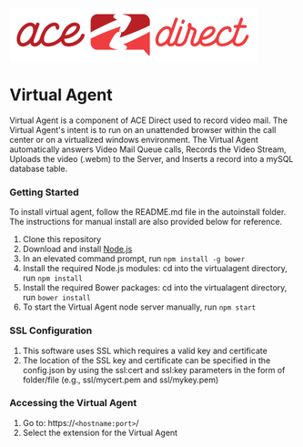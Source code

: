![](adsmall.png)

# Virtual Agent  

Virtual Agent is a component of ACE Direct used to record video mail. The Virtual Agent's intent is to run on an unattended browser within the call center or on a virtualized windows environment. The Virtual Agent automatically answers Video Mail Queue calls, Records the Video Stream, Uploads the video (.webm) to the Server, and Inserts a record into a mySQL database table.  

### Getting Started
To install virtual agent, follow the README.md file in the autoinstall folder. The instructions for manual install are also provided below for reference.
1. Clone this repository
1. Download and install [Node.js](https://nodejs.org/en/)
1. In an elevated command prompt, run `npm install -g bower`
1. Install the required Node.js modules: cd into the virtualagent directory, run `npm install`
1. Install the required Bower packages: cd into the virtualagent directory, run `bower install`
1. To start the Virtual Agent node server manually, run `npm start`

### SSL Configuration
1. This software uses SSL which requires a valid key and certificate
1. The location of the SSL key and certificate can be specified in the config.json by using the ssl:cert and ssl:key parameters in the form of folder/file (e.g., ssl/mycert.pem and ssl/mykey.pem)

### Accessing the Virtual Agent
1. Go to: https://`<hostname:port>`/
1. Select the extension for the Virtual Agent



